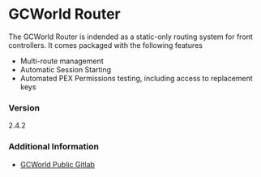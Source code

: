 # GCWorld Router

The GCWorld Router is indended as a static-only routing system for front controllers.  It comes packaged with the following features

  - Multi-route management
  - Automatic Session Starting
  - Automated PEX Permissions testing, including access to replacement keys


### Version
2.4.2

### Additional Information

* [GCWorld Public Gitlab](https://gitlab.konghack.com/groups/GCWorld)
